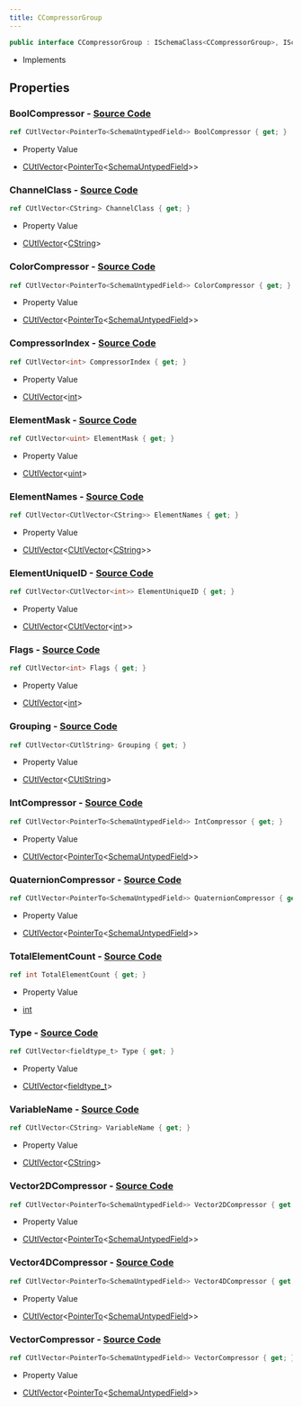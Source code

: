 ```yaml
---
title: CCompressorGroup
---
```


```csharp
public interface CCompressorGroup : ISchemaClass<CCompressorGroup>, ISchemaField, ISchemaClass, INativeHandle
```

- Implements

## Properties

### **BoolCompressor** - [Source Code](https://github.com/swiftly-solution/swiftlys2/blob/main/managed/src/SwiftlyS2.Generated/Schemas/Interfaces/CCompressorGroup.cs#L42)

```csharp
ref CUtlVector<PointerTo<SchemaUntypedField>> BoolCompressor { get; }
```

- Property Value

- [CUtlVector](/docs/api/-1)<[PointerTo](/docs/api/shared/natives/pointerto-1)<[SchemaUntypedField](/docs/api/shared/schemas/schemauntypedfield)>>

### **ChannelClass** - [Source Code](https://github.com/swiftly-solution/swiftlys2/blob/main/managed/src/SwiftlyS2.Generated/Schemas/Interfaces/CCompressorGroup.cs#L18)

```csharp
ref CUtlVector<CString> ChannelClass { get; }
```

- Property Value

- [CUtlVector](/docs/api/-1)<[CString](/docs/api/shared/natives/cstring)>

### **ColorCompressor** - [Source Code](https://github.com/swiftly-solution/swiftlys2/blob/main/managed/src/SwiftlyS2.Generated/Schemas/Interfaces/CCompressorGroup.cs#L44)

```csharp
ref CUtlVector<PointerTo<SchemaUntypedField>> ColorCompressor { get; }
```

- Property Value

- [CUtlVector](/docs/api/-1)<[PointerTo](/docs/api/shared/natives/pointerto-1)<[SchemaUntypedField](/docs/api/shared/schemas/schemauntypedfield)>>

### **CompressorIndex** - [Source Code](https://github.com/swiftly-solution/swiftlys2/blob/main/managed/src/SwiftlyS2.Generated/Schemas/Interfaces/CCompressorGroup.cs#L28)

```csharp
ref CUtlVector<int> CompressorIndex { get; }
```

- Property Value

- [CUtlVector](/docs/api/-1)<[int](https://learn.microsoft.com/dotnet/api/system.int32)>

### **ElementMask** - [Source Code](https://github.com/swiftly-solution/swiftlys2/blob/main/managed/src/SwiftlyS2.Generated/Schemas/Interfaces/CCompressorGroup.cs#L34)

```csharp
ref CUtlVector<uint> ElementMask { get; }
```

- Property Value

- [CUtlVector](/docs/api/-1)<[uint](https://learn.microsoft.com/dotnet/api/system.uint32)>

### **ElementNames** - [Source Code](https://github.com/swiftly-solution/swiftlys2/blob/main/managed/src/SwiftlyS2.Generated/Schemas/Interfaces/CCompressorGroup.cs#L30)

```csharp
ref CUtlVector<CUtlVector<CString>> ElementNames { get; }
```

- Property Value

- [CUtlVector](/docs/api/-1)<[CUtlVector](/docs/api/-1)<[CString](/docs/api/shared/natives/cstring)>>

### **ElementUniqueID** - [Source Code](https://github.com/swiftly-solution/swiftlys2/blob/main/managed/src/SwiftlyS2.Generated/Schemas/Interfaces/CCompressorGroup.cs#L32)

```csharp
ref CUtlVector<CUtlVector<int>> ElementUniqueID { get; }
```

- Property Value

- [CUtlVector](/docs/api/-1)<[CUtlVector](/docs/api/-1)<[int](https://learn.microsoft.com/dotnet/api/system.int32)>>

### **Flags** - [Source Code](https://github.com/swiftly-solution/swiftlys2/blob/main/managed/src/SwiftlyS2.Generated/Schemas/Interfaces/CCompressorGroup.cs#L24)

```csharp
ref CUtlVector<int> Flags { get; }
```

- Property Value

- [CUtlVector](/docs/api/-1)<[int](https://learn.microsoft.com/dotnet/api/system.int32)>

### **Grouping** - [Source Code](https://github.com/swiftly-solution/swiftlys2/blob/main/managed/src/SwiftlyS2.Generated/Schemas/Interfaces/CCompressorGroup.cs#L26)

```csharp
ref CUtlVector<CUtlString> Grouping { get; }
```

- Property Value

- [CUtlVector](/docs/api/-1)<[CUtlString](/docs/api/shared/natives/cutlstring)>

### **IntCompressor** - [Source Code](https://github.com/swiftly-solution/swiftlys2/blob/main/managed/src/SwiftlyS2.Generated/Schemas/Interfaces/CCompressorGroup.cs#L40)

```csharp
ref CUtlVector<PointerTo<SchemaUntypedField>> IntCompressor { get; }
```

- Property Value

- [CUtlVector](/docs/api/-1)<[PointerTo](/docs/api/shared/natives/pointerto-1)<[SchemaUntypedField](/docs/api/shared/schemas/schemauntypedfield)>>

### **QuaternionCompressor** - [Source Code](https://github.com/swiftly-solution/swiftlys2/blob/main/managed/src/SwiftlyS2.Generated/Schemas/Interfaces/CCompressorGroup.cs#L38)

```csharp
ref CUtlVector<PointerTo<SchemaUntypedField>> QuaternionCompressor { get; }
```

- Property Value

- [CUtlVector](/docs/api/-1)<[PointerTo](/docs/api/shared/natives/pointerto-1)<[SchemaUntypedField](/docs/api/shared/schemas/schemauntypedfield)>>

### **TotalElementCount** - [Source Code](https://github.com/swiftly-solution/swiftlys2/blob/main/managed/src/SwiftlyS2.Generated/Schemas/Interfaces/CCompressorGroup.cs#L16)

```csharp
ref int TotalElementCount { get; }
```

- Property Value

- [int](https://learn.microsoft.com/dotnet/api/system.int32)

### **Type** - [Source Code](https://github.com/swiftly-solution/swiftlys2/blob/main/managed/src/SwiftlyS2.Generated/Schemas/Interfaces/CCompressorGroup.cs#L22)

```csharp
ref CUtlVector<fieldtype_t> Type { get; }
```

- Property Value

- [CUtlVector](/docs/api/-1)<[fieldtype_t](/docs/api/shared/schemadefinitions/fieldtype_t)>

### **VariableName** - [Source Code](https://github.com/swiftly-solution/swiftlys2/blob/main/managed/src/SwiftlyS2.Generated/Schemas/Interfaces/CCompressorGroup.cs#L20)

```csharp
ref CUtlVector<CString> VariableName { get; }
```

- Property Value

- [CUtlVector](/docs/api/-1)<[CString](/docs/api/shared/natives/cstring)>

### **Vector2DCompressor** - [Source Code](https://github.com/swiftly-solution/swiftlys2/blob/main/managed/src/SwiftlyS2.Generated/Schemas/Interfaces/CCompressorGroup.cs#L46)

```csharp
ref CUtlVector<PointerTo<SchemaUntypedField>> Vector2DCompressor { get; }
```

- Property Value

- [CUtlVector](/docs/api/-1)<[PointerTo](/docs/api/shared/natives/pointerto-1)<[SchemaUntypedField](/docs/api/shared/schemas/schemauntypedfield)>>

### **Vector4DCompressor** - [Source Code](https://github.com/swiftly-solution/swiftlys2/blob/main/managed/src/SwiftlyS2.Generated/Schemas/Interfaces/CCompressorGroup.cs#L48)

```csharp
ref CUtlVector<PointerTo<SchemaUntypedField>> Vector4DCompressor { get; }
```

- Property Value

- [CUtlVector](/docs/api/-1)<[PointerTo](/docs/api/shared/natives/pointerto-1)<[SchemaUntypedField](/docs/api/shared/schemas/schemauntypedfield)>>

### **VectorCompressor** - [Source Code](https://github.com/swiftly-solution/swiftlys2/blob/main/managed/src/SwiftlyS2.Generated/Schemas/Interfaces/CCompressorGroup.cs#L36)

```csharp
ref CUtlVector<PointerTo<SchemaUntypedField>> VectorCompressor { get; }
```

- Property Value

- [CUtlVector](/docs/api/-1)<[PointerTo](/docs/api/shared/natives/pointerto-1)<[SchemaUntypedField](/docs/api/shared/schemas/schemauntypedfield)>>

